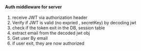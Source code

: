 #### Auth middleware for server

1. receive JWT via authorization header
2. Verify if JWT is valid (no expried , secretKey) by decoding jwt
3. check if the token exit in the DB, session table
4. extract email from the decoded jwt obj
5. Get user By email
6. if user exit, they are now authorized
